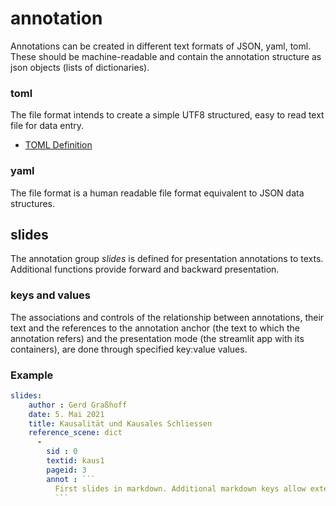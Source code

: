 
# annotation

Annotations can be created in different text formats of JSON, yaml, toml. These should be machine-readable and contain the annotation structure as json objects (lists of dictionaries).

### toml

The file format intends to create a simple UTF8 structured, easy to read text file for data entry.

- [TOML Definition](https://github.com/toml-lang/toml/blob/v0.5.0/README.md)

### yaml

The file format is a human readable file format equivalent to JSON data structures.

## slides

The annotation group *slides* is defined for presentation annotations to texts. Additional functions provide forward and backward presentation.

### keys and values

The associations and controls of the relationship between annotations, their text and the references to the annotation anchor (the text to which the annotation refers) and the presentation mode (the streamlit app with its containers), are done through specified key:value values.

### Example

``` yaml
slides:
    author : Gerd Graßhoff
    date: 5. Mai 2021
    title: Kausalität und Kausales Schliessen
    reference_scene: dict
      -
        sid : 0
        textid: kaus1
        pageid: 3
        annot : ```
          First slides in markdown. Additional markdown keys allow extensions such as bibliography, crossrefs and internal linking.
          ```

```
